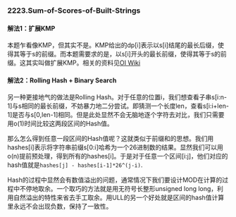 ### 2223.Sum-of-Scores-of-Built-Strings

#### 解法1：扩展KMP
本题乍看像KMP，但其实不是。KMP给出的dp[i]表示以s[i]结尾的最长后缀，使得其等于s的前缀。而本题需要求的是，以s[i]开头的最长前缀，使得其等于s的前缀。这其实叫做扩展KMP。相关的资料见[OI Wiki](https://oi-wiki.org/string/z-func/)

#### 解法2：Rolling Hash + Binary Search
另一种更接地气的做法是Rolling Hash。对于任意的位置i，我们想查看子串s[i:n-1]与s相同的最长前缀，不妨暴力地二分尝试。即猜测一个长度len，查看s[i:i+len-1]是否与s[0,len-1]相同。但是此处显然不会无脑地逐个字符去对比，我们只需要用o(1)时间比较这两段区间的Hash值。

那么怎么得到任意一段区间的Hash值呢？这就类似于前缀和的思想。我们用hashes[i]表示将字符串前缀s[0:i]哈希为一个26进制数的结果。显然我们可以用o(n)提前预处理，得到所有的hashes[i]。于是对于任意一个区间[i:j]，他们对应的hash值就是```hashes[j] - hashes[i-1]*26^(j-i)```.

Hash的过程中显然会有数值溢出的问题，通常情况下我们要设计MOD在计算的过程中不停地取余。一个取巧的方法就是用无符号长整形unsigned long long，利用自然溢出的特性来省去手工取余。用ULL的另一个好处就是区间的hash值计算里永远不会出现负数，保持了一致性。
